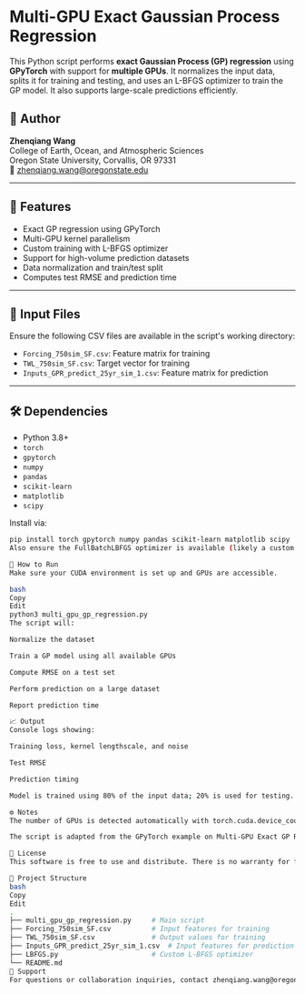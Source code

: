 # Multi-GPU Exact Gaussian Process Regression

This Python script performs **exact Gaussian Process (GP) regression** using **GPyTorch** with support for **multiple GPUs**. It normalizes the input data, splits it for training and testing, and uses an L-BFGS optimizer to train the GP model. It also supports large-scale predictions efficiently.

## 📍 Author

**Zhenqiang Wang**  
College of Earth, Ocean, and Atmospheric Sciences  
Oregon State University, Corvallis, OR 97331  
📧 [zhenqiang.wang@oregonstate.edu](mailto:zhenqiang.wang@oregonstate.edu)

---

## 🧠 Features

- Exact GP regression using GPyTorch
- Multi-GPU kernel parallelism
- Custom training with L-BFGS optimizer
- Support for high-volume prediction datasets
- Data normalization and train/test split
- Computes test RMSE and prediction time

---

## 📂 Input Files

Ensure the following CSV files are available in the script's working directory:

- `Forcing_750sim_SF.csv`: Feature matrix for training
- `TWL_750sim_SF.csv`: Target vector for training
- `Inputs_GPR_predict_25yr_sim_1.csv`: Feature matrix for prediction

---

## 🛠 Dependencies

- Python 3.8+
- `torch`
- `gpytorch`
- `numpy`
- `pandas`
- `scikit-learn`
- `matplotlib`
- `scipy`

Install via:

```bash
pip install torch gpytorch numpy pandas scikit-learn matplotlib scipy
Also ensure the FullBatchLBFGS optimizer is available (likely a custom module under ../LBFGS.py).

🚀 How to Run
Make sure your CUDA environment is set up and GPUs are accessible.

bash
Copy
Edit
python3 multi_gpu_gp_regression.py
The script will:

Normalize the dataset

Train a GP model using all available GPUs

Compute RMSE on a test set

Perform prediction on a large dataset

Report prediction time

📈 Output
Console logs showing:

Training loss, kernel lengthscale, and noise

Test RMSE

Prediction timing

Model is trained using 80% of the input data; 20% is used for testing.

⚙️ Notes
The number of GPUs is detected automatically with torch.cuda.device_count().

The script is adapted from the GPyTorch example on Multi-GPU Exact GP Regression.

📄 License
This software is free to use and distribute. There is no warranty for fitness or merchantability.

📌 Project Structure
bash
Copy
Edit
.
├── multi_gpu_gp_regression.py     # Main script
├── Forcing_750sim_SF.csv          # Input features for training
├── TWL_750sim_SF.csv              # Output values for training
├── Inputs_GPR_predict_25yr_sim_1.csv  # Input features for prediction
├── LBFGS.py                       # Custom L-BFGS optimizer
└── README.md
🙋 Support
For questions or collaboration inquiries, contact zhenqiang.wang@oregonstate.edu.

